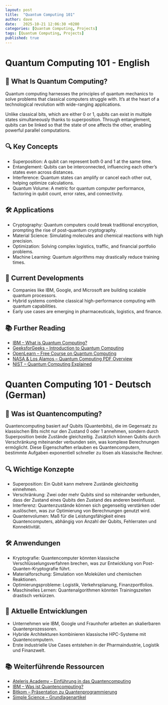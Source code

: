 ```yaml
---
layout: post
title:  "Quantum Computing 101"
author: dave
date:   2025-10-21 12:06:30 +0200
categories: [Quantum Computing, Projects]
tags: [Quantum Computing, Projects]
published: true
---
```


# Quantum Computing 101 - English

## 🧠 What Is Quantum Computing?
Quantum computing harnesses the principles of quantum mechanics to solve problems that classical computers struggle with. It’s at the heart of a technological revolution with wide-ranging applications.

Unlike classical bits, which are either 0 or 1, qubits can exist in multiple states simultaneously thanks to superposition. Through entanglement, qubits can be linked so that the state of one affects the other, enabling powerful parallel computations.


## 🔍 Key Concepts
-  Superposition: A qubit can represent both 0 and 1 at the same time.
-  Entanglement: Qubits can be interconnected, influencing each other’s states even across distances.
-  Interference: Quantum states can amplify or cancel each other out, helping optimize calculations.
-  Quantum Volume: A metric for quantum computer performance, factoring in qubit count, error rates, and connectivity.


## 🛠️ Applications
- Cryptography: Quantum computers could break traditional encryption, prompting the rise of post-quantum cryptography.
- Material Science: Simulating molecules and chemical reactions with high precision.
- Optimization: Solving complex logistics, traffic, and financial portfolio problems.
- Machine Learning: Quantum algorithms may drastically reduce training times.

## 🧪 Current Developments
- Companies like IBM, Google, and Microsoft are building scalable quantum processors.
- Hybrid systems combine classical high-performance computing with quantum capabilities.
- Early use cases are emerging in pharmaceuticals, logistics, and finance.

## 📚 Further Reading
- [IBM – What is Quantum Computing?](https://www.ibm.com/think/topics/quantum-computing)
- [GeeksforGeeks – Introduction to Quantum Computing](https://www.geeksforgeeks.org/blogs/introduction-quantum-computing/)
- [OpenLearn – Free Course on Quantum Computing](https://www.open.edu/openlearn/science-maths-technology/introduction-quantum-computing)
- [NASA & Los Alamos – Quantum Computing PDF Overview](https://ntrs.nasa.gov/api/citations/20220016348/downloads/PakinRieffel_IntroToQC_SC22.pdf)
- [NIST – Quantum Computing Explained](https://www.nist.gov/quantum-information-science/quantum-computing-explained)


# Quanten Computing 101 - Deutsch (German)

## 🧠 Was ist Quantencomputing?
Quantencomputing basiert auf Qubits (Quantenbits), die im Gegensatz zu klassischen Bits nicht nur den Zustand 0 oder 1 annehmen, sondern durch Superposition beide Zustände gleichzeitig. Zusätzlich können Qubits durch Verschränkung miteinander verbunden sein, was komplexe Berechnungen ermöglicht. Diese Eigenschaften erlauben es Quantencomputern, bestimmte Aufgaben exponentiell schneller zu lösen als klassische Rechner.

## 🔍 Wichtige Konzepte
- Superposition: Ein Qubit kann mehrere Zustände gleichzeitig einnehmen.
- Verschränkung: Zwei oder mehr Qubits sind so miteinander verbunden, dass der Zustand eines Qubits den Zustand des anderen beeinflusst.
- Interferenz: Quantenzustände können sich gegenseitig verstärken oder auslöschen, was zur Optimierung von Berechnungen genutzt wird.
- Quantenvolumen: Maß für die Leistungsfähigkeit eines Quantencomputers, abhängig von Anzahl der Qubits, Fehlerraten und Konnektivität.

## 🛠️ Anwendungen
- Kryptografie: Quantencomputer könnten klassische Verschlüsselungsverfahren brechen, was zur Entwicklung von Post-Quanten-Kryptografie führt.
- Materialforschung: Simulation von Molekülen und chemischen Reaktionen.
- Optimierungsprobleme: Logistik, Verkehrsplanung, Finanzportfolios.
- Maschinelles Lernen: Quantenalgorithmen könnten Trainingszeiten drastisch verkürzen.

## 🧪 Aktuelle Entwicklungen
- Unternehmen wie IBM, Google und Fraunhofer arbeiten an skalierbaren Quantenprozessoren.
- Hybride Architekturen kombinieren klassische HPC-Systeme mit Quantencomputern.
- Erste industrielle Use Cases entstehen in der Pharmaindustrie, Logistik und Finanzwelt.

## 📚 Weiterführende Ressourcen
- [Ateleris Academy – Einführung in das Quantencomputing](https://www.ateleris.ch/de/academy/introduction-to-quantum-computing/)
- [IBM – Was ist Quantencomputing?](https://www.ibm.com/de-de/think/topics/quantum-computing)
- [Bitkom – Präsentation zu Quantenprogrammierung](https://www.bitkom.org/sites/main/files/2021-05/bitzip-24-wittman-mattingley-scott-quanten-programmierung-folien.pdf)
- [Simple Science – Grundlagenartikel](https://scisimple.com/de/articles/2025-09-29-eine-einfuehrung-in-die-quantencomputer--a9m6y61)